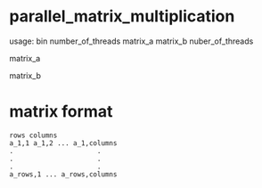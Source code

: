 # parallel_matrix_multiplication
usage: bin number_of_threads matrix_a matrix_b
  nuber_of_threads

  matrix_a

  matrix_b

# matrix format
```
rows columns
a_1,1 a_1,2 ... a_1,columns
.                     .
.                     .
.                     .
a_rows,1 ... a_rows,columns
```